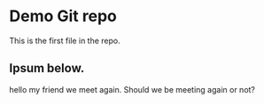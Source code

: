 # Demo Git repo

This is the first file in the repo.

## Ipsum below.

hello my friend we meet again.
Should we be meeting again or not?
